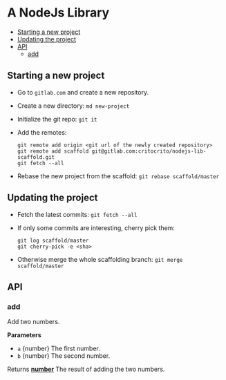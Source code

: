 # A NodeJs Library

<!-- START doctoc generated TOC please keep comment here to allow auto update -->
<!-- DON'T EDIT THIS SECTION, INSTEAD RE-RUN doctoc TO UPDATE -->


- [Starting a new project](#starting-a-new-project)
- [Updating the project](#updating-the-project)
- [API](#api)
  - [add](#add)

<!-- END doctoc generated TOC please keep comment here to allow auto update -->

## Starting a new project

-   Go to `gitlab.com` and create a new repository.
-   Create a new directory: `md new-project`
-   Initialize the git repo: `git it`
-   Add the remotes:

        git remote add origin <git url of the newly created repository>
        git remote add scaffold git@gitlab.com:critocrito/nodejs-lib-scaffold.git
        git fetch --all

-   Rebase the new project from the scaffold: `git rebase scaffold/master`

## Updating the project

-   Fetch the latest commits: `git fetch --all`
-   If only some commits are interesting, cherry pick them:

        git log scaffold/master
        git cherry-pick -e <sha>

-   Otherwise merge the whole scaffolding branch: `git merge scaffold/master`

## API

<!-- Generated by documentation.js. Update this documentation by updating the source code. -->

### add

Add two numbers.

**Parameters**

-   `a`  {number} The first number.
-   `b`  {number} The second number.

Returns **[number](https://developer.mozilla.org/en-US/docs/Web/JavaScript/Reference/Global_Objects/Number)** The result of adding the two numbers.

